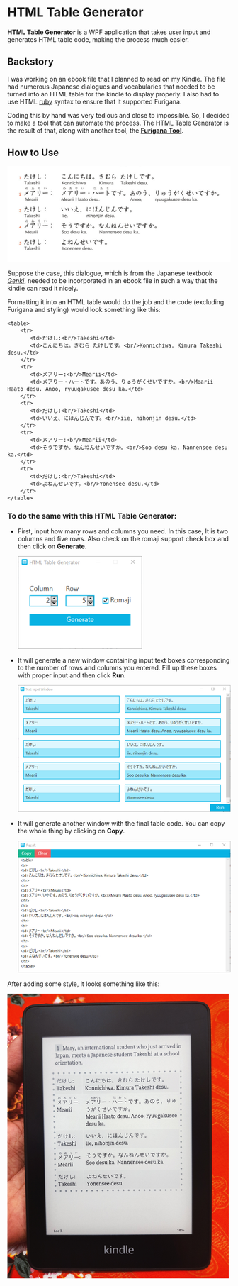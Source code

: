 # HTML Table Generator

**HTML Table Generator** is a WPF application that takes user input and generates HTML table code, making the process much easier.

## Backstory

I was working on an ebook file that I planned to read on my Kindle. The file had numerous Japanese dialogues and vocabularies that needed to be turned into an HTML table for the kindle to display properly.
I also had to use HTML [ruby](https://developer.mozilla.org/en-US/docs/Web/HTML/Element/ruby) syntax to ensure that it supported Furigana.

Coding this by hand was very tedious and close to impossible. So, I decided to make a tool that can automate the process. The HTML Table Generator is the result of that, along with another tool, the **[Furigana Tool](https://github.com/showmik/furigana-tool)**.

## How to Use

<img src="Docs/DialogueFromGenki.png" width="550" alt="A dialogue From Genki"/>

Suppose the case, this dialogue, which is from the Japanese textbook *[Genki](https://en.wikipedia.org/wiki/Genki:_An_Integrated_Course_in_Elementary_Japanese)*, needed to be incorporated in an ebook file in such a way that the kindle can read it nicely.

Formatting it into an HTML table would do the job and the code (excluding Furigana and styling) would look something like this:

```
<table>
    <tr>
       <td>だけし:<br/>Takeshi</td>
       <td>こんにちは。きむら たけしです。<br/>Konnichiwa. Kimura Takeshi desu.</td>
    </tr>
    <tr>
       <td>メアリー:<br/>Mearii</td>
       <td>メアりー・ハートです。あのう、りゅうがくせいですか。<br/>Mearii Haato desu. Anoo, ryuugakusee desu ka.</td>
    </tr>
    <tr>
       <td>だけし:<br/>Takeshi</td>
       <td>いいえ、にほんじんです。<br/>iie, nihonjin desu.</td>
    </tr>
    <tr>
       <td>メアリー:<br/>Mearii</td>
       <td>そうですか。なんねんせいですか。<br/>Soo desu ka. Nannensee desu ka.</td>
    </tr>
    <tr>
       <td>だけし:<br/>Takeshi</td>
       <td>よねんせいです。<br/>Yonensee desu.</td>
    </tr>
</table>

```


### To do the same with this **HTML Table Generator**:

* First, input how many rows and columns you need. In this case, It is two columns and five rows. Also check on the romaji support check box and then click on **Generate**.

  <img src="Docs/AppInterface01.png" width="280" alt="AppInterface01"/>
  
* It will generate a new window containing input text boxes corresponding to the number of rows and columns you entered. Fill up these boxes with proper input and then click **Run**.
  
  <img src="Docs/AppInterface02.png" width="550" alt="AppInterface02"/>
  
* It will generate another window with the final table code. You can copy the whole thing by clicking on **Copy**.

  <img src="Docs/AppInterface03.png" width="550" alt="AppInterface03"/>

  
After adding some style, it looks something like this:

<img src="Docs/Kindle.jpg" width="500" alt="KindlePreview"/>
